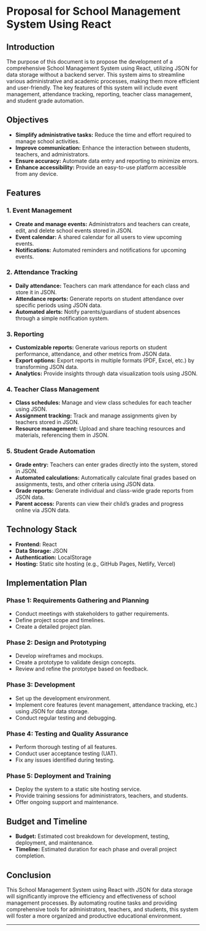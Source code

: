 # Proposal for School Management System Using React

## Introduction
The purpose of this document is to propose the development of a comprehensive School Management System using React, utilizing JSON for data storage without a backend server. This system aims to streamline various administrative and academic processes, making them more efficient and user-friendly. The key features of this system will include event management, attendance tracking, reporting, teacher class management, and student grade automation.

## Objectives
- **Simplify administrative tasks:** Reduce the time and effort required to manage school activities.
- **Improve communication:** Enhance the interaction between students, teachers, and administrators.
- **Ensure accuracy:** Automate data entry and reporting to minimize errors.
- **Enhance accessibility:** Provide an easy-to-use platform accessible from any device.

## Features

### 1. Event Management
- **Create and manage events:** Administrators and teachers can create, edit, and delete school events stored in JSON.
- **Event calendar:** A shared calendar for all users to view upcoming events.
- **Notifications:** Automated reminders and notifications for upcoming events.

### 2. Attendance Tracking
- **Daily attendance:** Teachers can mark attendance for each class and store it in JSON.
- **Attendance reports:** Generate reports on student attendance over specific periods using JSON data.
- **Automated alerts:** Notify parents/guardians of student absences through a simple notification system.

### 3. Reporting
- **Customizable reports:** Generate various reports on student performance, attendance, and other metrics from JSON data.
- **Export options:** Export reports in multiple formats (PDF, Excel, etc.) by transforming JSON data.
- **Analytics:** Provide insights through data visualization tools using JSON.

### 4. Teacher Class Management
- **Class schedules:** Manage and view class schedules for each teacher using JSON.
- **Assignment tracking:** Track and manage assignments given by teachers stored in JSON.
- **Resource management:** Upload and share teaching resources and materials, referencing them in JSON.

### 5. Student Grade Automation
- **Grade entry:** Teachers can enter grades directly into the system, stored in JSON.
- **Automated calculations:** Automatically calculate final grades based on assignments, tests, and other criteria using JSON data.
- **Grade reports:** Generate individual and class-wide grade reports from JSON data.
- **Parent access:** Parents can view their child’s grades and progress online via JSON data.

## Technology Stack
- **Frontend:** React
- **Data Storage:** JSON
- **Authentication:** LocalStorage
- **Hosting:** Static site hosting (e.g., GitHub Pages, Netlify, Vercel)

## Implementation Plan

### Phase 1: Requirements Gathering and Planning
- Conduct meetings with stakeholders to gather requirements.
- Define project scope and timelines.
- Create a detailed project plan.

### Phase 2: Design and Prototyping
- Develop wireframes and mockups.
- Create a prototype to validate design concepts.
- Review and refine the prototype based on feedback.

### Phase 3: Development
- Set up the development environment.
- Implement core features (event management, attendance tracking, etc.) using JSON for data storage.
- Conduct regular testing and debugging.

### Phase 4: Testing and Quality Assurance
- Perform thorough testing of all features.
- Conduct user acceptance testing (UAT).
- Fix any issues identified during testing.

### Phase 5: Deployment and Training
- Deploy the system to a static site hosting service.
- Provide training sessions for administrators, teachers, and students.
- Offer ongoing support and maintenance.

## Budget and Timeline
- **Budget:** Estimated cost breakdown for development, testing, deployment, and maintenance.
- **Timeline:** Estimated duration for each phase and overall project completion.

## Conclusion
This School Management System using React with JSON for data storage will significantly improve the efficiency and effectiveness of school management processes. By automating routine tasks and providing comprehensive tools for administrators, teachers, and students, this system will foster a more organized and productive educational environment.

---